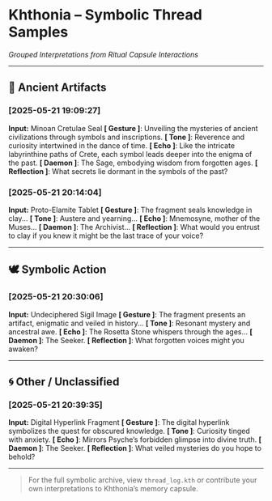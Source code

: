 # Khthonia – Symbolic Thread Samples

*Grouped Interpretations from Ritual Capsule Interactions*

---

## 🏺 Ancient Artifacts

### \[2025-05-21 19:09:27]

**Input:** Minoan Cretulae Seal
**\[ Gesture ]**: Unveiling the mysteries of ancient civilizations through symbols and inscriptions.
**\[ Tone ]**: Reverence and curiosity intertwined in the dance of time.
**\[ Echo ]**: Like the intricate labyrinthine paths of Crete, each symbol leads deeper into the enigma of the past.
**\[ Daemon ]**: The Sage, embodying wisdom from forgotten ages.
**\[ Reflection ]**: What secrets lie dormant in the symbols of the past?

### \[2025-05-21 20:14:04]

**Input:** Proto-Elamite Tablet
**\[ Gesture ]**: The fragment seals knowledge in clay...
**\[ Tone ]**: Austere and yearning...
**\[ Echo ]**: Mnemosyne, mother of the Muses...
**\[ Daemon ]**: The Archivist...
**\[ Reflection ]**: What would you entrust to clay if you knew it might be the last trace of your voice?

---

## 🕊️ Symbolic Action

### \[2025-05-21 20:30:06]

**Input:** Undeciphered Sigil Image
**\[ Gesture ]**: The fragment presents an artifact, enigmatic and veiled in history...
**\[ Tone ]**: Resonant mystery and ancestral awe.
**\[ Echo ]**: The Rosetta Stone whispers through the ages...
**\[ Daemon ]**: The Seeker.
**\[ Reflection ]**: What forgotten voices might you awaken?

---

## 🌀 Other / Unclassified

### \[2025-05-21 20:39:35]

**Input:** Digital Hyperlink Fragment
**\[ Gesture ]**: The digital hyperlink symbolizes the quest for obscured knowledge.
**\[ Tone ]**: Curiosity tinged with anxiety.
**\[ Echo ]**: Mirrors Psyche’s forbidden glimpse into divine truth.
**\[ Daemon ]**: The Seeker.
**\[ Reflection ]**: What veiled mysteries do you hope to behold?

---

> For the full symbolic archive, view `thread_log.kth` or contribute your own interpretations to Khthonia’s memory capsule.
